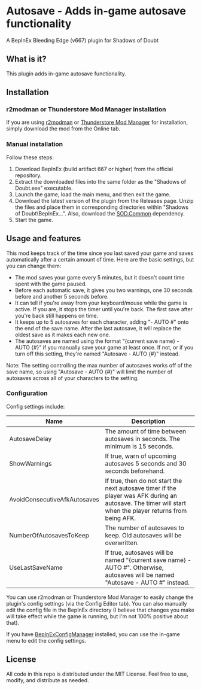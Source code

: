 # Autosave - Adds in-game autosave functionality

A BepInEx Bleeding Edge (v667) plugin for Shadows of Doubt

## What is it?

This plugin adds in-game autosave functionality.

## Installation

### r2modman or Thunderstore Mod Manager installation

If you are using [r2modman](https://thunderstore.io/c/shadows-of-doubt/p/ebkr/r2modman/) or [Thunderstore Mod Manager](https://www.overwolf.com/oneapp/Thunderstore-Thunderstore_Mod_Manager) for installation, simply download the mod from the Online tab.

### Manual installation

Follow these steps:

1. Download BepInEx (build artifact 667 or higher) from the official repository.
2. Extract the downloaded files into the same folder as the "Shadows of Doubt.exe" executable.
3. Launch the game, load the main menu, and then exit the game.
4. Download the latest version of the plugin from the Releases page. Unzip the files and place them in corresponding directories within "Shadows of Doubt\BepInEx...". Also, download the [SOD.Common](https://thunderstore.io/c/shadows-of-doubt/p/Venomaus/SODCommon/) dependency.
5. Start the game.

## Usage and features

This mod keeps track of the time since you last saved your game and saves automatically after a certain amount of time. Here are the basic settings, but you can change them:

- The mod saves your game every 5 minutes, but it doesn't count time spent with the game paused.
- Before each automatic save, it gives you two warnings, one 30 seconds before and another 5 seconds before.
- It can tell if you're away from your keyboard/mouse while the game is active. If you are, it stops the timer until you're back. The first save after you're back still happens on time.
- It keeps up to 5 autosaves for each character, adding "- AUTO #" onto the end of the save name. After the last autosave, it will replace the oldest save as it makes each new one.
- The autosaves are named using the format "{current save name} - AUTO {#}" if you manually save your game at least once. If not, or if you turn off this setting, they're named "Autosave - AUTO {#}" instead.

Note: The setting controlling the max number of autosaves works off of the save name, so using "Autosave - AUTO {#}" will limit the number of autosaves across all of your characters to the setting.

### Configuration

Config settings include:

| Name | Description |
|------|-------------|
AutosaveDelay | The amount of time between autosaves in seconds. The minimum is 15 seconds.
ShowWarnings | If true, warn of upcoming autosaves 5 seconds and 30 seconds beforehand.
AvoidConsecutiveAfkAutosaves | If true, then do not start the next autosave timer if the player was AFK during an autosave. The timer will start when the player returns from being AFK.
NumberOfAutosavesToKeep | The number of autosaves to keep. Old autosaves will be overwritten.
UseLastSaveName | If true, autosaves will be named \"{current save name} - AUTO #\". Otherwise, autosaves will be named \"Autosave - AUTO #\" instead.

You can use r2modman or Thunderstore Mod Manager to easily change the plugin's config settings (via the Config Editor tab). You can also manually edit the config file in the BepInEx directory (I believe that changes you make will take effect while the game is running, but I'm not 100% positive about that).

If you have [BepInExConfigManager](https://thunderstore.io/c/shadows-of-doubt/p/TeamSpyraxi/BepInExConfigManager/) installed, you can use the in-game menu to edit the config settings.

## License

All code in this repo is distributed under the MIT License. Feel free to use, modify, and distribute as needed.
